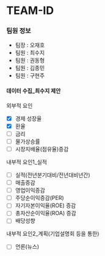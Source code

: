 # TEAM-ID

### 팀원 정보
+ 팀장 : 오재호
+ 팀원 : 최수지
+ 팀원 : 권동형
+ 팀원 : 김종민
+ 팀원 : 구현주

#### 데이터 수집_최수지 제안
외부적 요인
- [x] 경제 성장율
- [x] 환율
- [ ] 금리
- [ ] 물가상승률
- [ ] 시장지배율(점유율)증감

내부적 요인1_실적
- [ ] 실적(전년분기대비/전년대비년간)
- [ ] 매출증감
- [ ] 영업이익증감
- [ ] 주당순이익증감(PER)
- [ ] 자기자본이익율(ROE) 증감
- [ ] 총자산순이익율(ROA) 증감
- [ ] 배당성향

내부적 요인2_계획(기업설명회 등을 통한)
- [ ] 언론(뉴스)
